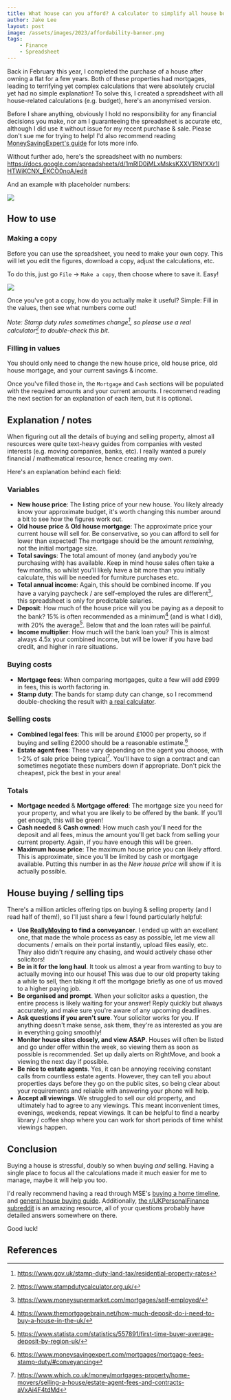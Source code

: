 ```yaml
---
title: What house can you afford? A calculator to simplify all house buying & selling calculations in the UK
author: Jake Lee
layout: post
image: /assets/images/2023/affordability-banner.png
tags:
    - Finance
    - Spreadsheet
---
```


Back in February this year, I completed the purchase of a house after owning a flat for a few years. Both of these properties had mortgages, leading to terrifying yet complex calculations that were absolutely crucial yet had no simple explanation! To solve this, I created a spreadsheet with all house-related calculations (e.g. budget), here's an anonymised version. 

Before I share anything, obviously I hold no responsibility for any financial decisions you make, nor am I guaranteeing the spreadsheet is accurate etc, although I did use it without issue for my recent purchase & sale. Please don't sue me for trying to help! I'd also recommend reading [MoneySavingExpert's guide](https://www.moneysavingexpert.com/mortgages/mortgage-fees-stamp-duty/) for lots more info.

Without further ado, here's the spreadsheet with no numbers: <https://docs.google.com/spreadsheets/d/1mRlD0iMLxMsksKXXV1RNfXXr1IHTWiKCNX_EKCO0noA/edit>

And an example with placeholder numbers:

[![](/assets/images/2023/affordability-example.png)](/assets/images/2023/affordability-example.png)

## How to use

### Making a copy

Before you can use the spreadsheet, you need to make your own copy. This will let you edit the figures, download a copy, adjust the calculations, etc.

To do this, just go `File` -> `Make a copy`, then choose where to save it. Easy! 

[![](/assets/images/2023/affordability-copy.png)](/assets/images/2023/affordability-copy.png)

Once you've got a copy, how do you actually make it useful? Simple: Fill in the values, then see what numbers come out!

*Note: Stamp duty rules sometimes change[^changing-rules], so please use a real calculator[^stamp-duty-calc] to double-check this bit.*

[^stamp-duty-calc]: <https://www.stampdutycalculator.org.uk/>
[^changing-rules]: <https://www.gov.uk/stamp-duty-land-tax/residential-property-rates>

### Filling in values 

You should only need to change the new house price, old house price, old house mortgage, and your current savings & income.

Once you've filled those in, the `Mortgage` and `Cash` sections will be populated with the required amounts and your current amounts. I recommend reading the next section for an explanation of each item, but it is optional.

## Explanation / notes

When figuring out all the details of buying and selling property, almost all resources were quite text-heavy guides from companies with vested interests (e.g. moving companies, banks, etc). I really wanted a purely financial / mathematical resource, hence creating my own.

Here's an explanation behind each field:

### Variables

* **New house price**: The listing price of your new house. You likely already know your approximate budget, it's worth changing this number around a bit to see how the figures work out.
* **Old house price** & **Old house mortgage**: The approximate price your current house will sell for. Be conservative, so you can afford to sell for lower than expected! The mortgage should be the amount *remaining*, not the initial mortgage size.
* **Total savings**: The total amount of money (and anybody you're purchasing with) has available. Keep in mind house sales often take a few months, so whilst you'll likely have a bit more than you initially calculate, this will be needed for furniture purchases etc.
* **Total annual income**: Again, this should be combined income. If you have a varying paycheck / are self-employed the rules are different[^self-employed], this spreadsheet is only for predictable salaries.
* **Deposit**: How much of the house price will you be paying as a deposit to the bank? 15% is often recommended as a minimum[^minimum-deposit] (and is what I did), with 20% the average[^average-deposit]. Below that and the loan rates will be painful.
* **Income multiplier**: How much will the bank loan you? This is almost always 4.5x your combined income, but will be lower if you have bad credit, and higher in rare situations. 

[^self-employed]: <https://www.moneysupermarket.com/mortgages/self-employed/>
[^minimum-deposit]: <https://www.themortgagebrain.net/how-much-deposit-do-i-need-to-buy-a-house-in-the-uk/>
[^average-deposit]: <https://www.statista.com/statistics/557891/first-time-buyer-average-deposit-by-region-uk/>

### Buying costs

* **Mortgage fees**: When comparing mortgages, quite a few will add £999 in fees, this is worth factoring in.
* **Stamp duty**: The bands for stamp duty can change, so I recommend double-checking the result with [a real calculator](https://www.stampdutycalculator.org.uk/).

### Selling costs

* **Combined legal fees**: This will be around £1000 per property, so if buying and selling £2000 should be a reasonable estimate.[^conveyancing] 
* **Estate agent fees**: These vary depending on the agent you choose, with 1-2% of sale price being typical[^estate-agent-fees]. You'll have to sign a contract and can sometimes negotiate these numbers down if appropriate. Don't pick the cheapest, pick the best in your area!

[^estate-agent-fees]: <https://www.which.co.uk/money/mortgages-property/home-movers/selling-a-house/estate-agent-fees-and-contracts-aVxAi4F4tdMd>
[^conveyancing]: <https://www.moneysavingexpert.com/mortgages/mortgage-fees-stamp-duty/#conveyancing>

### Totals

* **Mortgage needed** & **Mortgage offered**: The mortgage size you need for your property, and what you are likely to be offered by the bank. If you'll get enough, this will be green!
* **Cash needed** & **Cash owned**: How much cash you'll need for the deposit and all fees, minus the amount you'll get back from selling your current property. Again, if you have enough this will be green.
* **Maximum house price**: The maximum house price you can likely afford. This is approximate, since you'll be limited by cash or mortgage available. Putting this number in as the *New house price* will show if it is actually possible.

## House buying / selling tips

There's a million articles offering tips on buying & selling property (and I read half of them!), so I'll just share a few I found particularly helpful:

* **Use [ReallyMoving](https://reallymoving.com) to find a conveyancer**. I ended up with an excellent one, that made the whole process as easy as possible, let me view all documents / emails on their portal instantly, upload files easily, etc. They also didn't require any chasing, and would actively chase other solicitors!
* **Be in it for the long haul**. It took us almost a year from wanting to buy to actually moving into our house! This was due to our old property taking a while to sell, then taking it off the mortgage briefly as one of us moved to a higher paying job.
* **Be organised and prompt**. When your solicitor asks a question, the entire process is likely waiting for your answer! Reply quickly but always accurately, and make sure you're aware of any upcoming deadlines.
* **Ask questions if you aren't sure**. Your solicitor works for you. If anything doesn't make sense, ask them, they're as interested as you are in everything going smoothly!
* **Monitor house sites closely, and view ASAP**. Houses will often be listed and go under offer within the week, so viewing them as soon as possible is recommended. Set up daily alerts on RightMove, and book a viewing the next day if possible.
* **Be nice to estate agents**. Yes, it can be annoying receiving constant calls from countless estate agents. However, they can tell you about properties days before they go on the public sites, so being clear about your requirements and reliable with answering your phone will help.
* **Accept all viewings**. We struggled to sell our old property, and ultimately had to agree to any viewings. This meant inconvenient times, evenings, weekends, repeat viewings. It can be helpful to find a nearby library / coffee shop where you can work for short periods of time whilst viewings happen.

## Conclusion

Buying a house is stressful, doubly so when buying *and* selling. Having a single place to focus all the calculations made it much easier for me to manage, maybe it will help you too.

I'd really recommend having a read through MSE's [buying a home timeline](https://www.moneysavingexpert.com/mortgages/buying-a-home-timeline/), and [general house buying guide](https://www.moneysavingexpert.com/mortgages/house-buying-guide/). Additionally, [the r/UKPersonalFinance subreddit](https://www.reddit.com/r/UKPersonalFinance/) is an amazing resource, all of your questions probably have detailed answers somewhere on there. 

Good luck!

## References